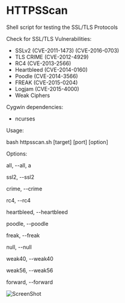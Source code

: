 # HTTPSScan
Shell script for testing the SSL/TLS Protocols

Check for SSL/TLS Vulnerabilities:

* SSLv2 (CVE-2011-1473) (CVE-2016-0703)
* TLS CRIME (CVE-2012-4929)
* RC4 (CVE-2013-2566)
* Heartbleed (CVE-2014-0160) 
* Poodle (CVE-2014-3566)
* FREAK (CVE-2015-0204)
* Logjam (CVE-2015-4000)
* Weak Ciphers

Cygwin dependencies:
* ncurses 


Usage:

bash httpsscan.sh [target] [port] [option]

Options:

all, --all, a

ssl2, --ssl2

crime, --crime

rc4, --rc4

heartbleed, --heartbleed

poodle, --poodle

freak, --freak

null, --null

weak40, --weak40

weak56, --weak56

forward, --forward

![ScreenShot](http://alexos.org/wp-content/uploads/2015/04/httpsscan5.png)
